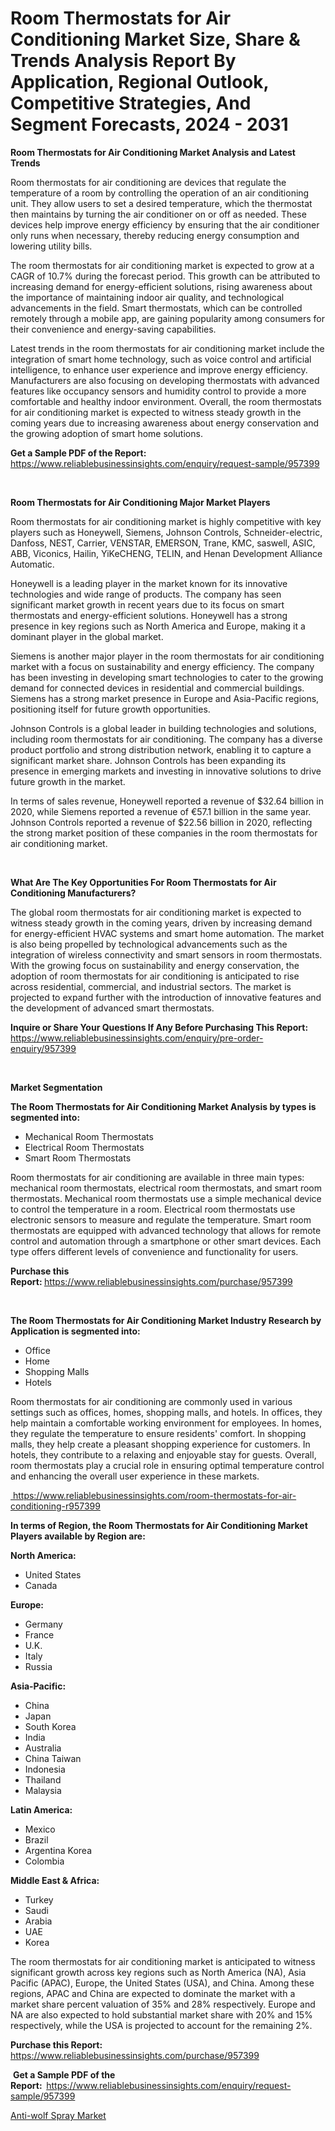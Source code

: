 <p><h1>Room Thermostats for Air Conditioning Market Size, Share & Trends Analysis Report By Application, Regional Outlook, Competitive Strategies, And Segment Forecasts, 2024 - 2031</h1></p><p><strong>Room Thermostats for Air Conditioning Market Analysis and Latest Trends</strong></p>
<p><p>Room thermostats for air conditioning are devices that regulate the temperature of a room by controlling the operation of an air conditioning unit. They allow users to set a desired temperature, which the thermostat then maintains by turning the air conditioner on or off as needed. These devices help improve energy efficiency by ensuring that the air conditioner only runs when necessary, thereby reducing energy consumption and lowering utility bills.</p><p>The room thermostats for air conditioning market is expected to grow at a CAGR of 10.7% during the forecast period. This growth can be attributed to increasing demand for energy-efficient solutions, rising awareness about the importance of maintaining indoor air quality, and technological advancements in the field. Smart thermostats, which can be controlled remotely through a mobile app, are gaining popularity among consumers for their convenience and energy-saving capabilities.</p><p>Latest trends in the room thermostats for air conditioning market include the integration of smart home technology, such as voice control and artificial intelligence, to enhance user experience and improve energy efficiency. Manufacturers are also focusing on developing thermostats with advanced features like occupancy sensors and humidity control to provide a more comfortable and healthy indoor environment. Overall, the room thermostats for air conditioning market is expected to witness steady growth in the coming years due to increasing awareness about energy conservation and the growing adoption of smart home solutions.</p></p>
<p><strong>Get a Sample PDF of the Report:&nbsp;</strong> <a href="https://www.reliablebusinessinsights.com/enquiry/request-sample/957399">https://www.reliablebusinessinsights.com/enquiry/request-sample/957399</a></p>
<p>&nbsp;</p>
<p><strong>Room Thermostats for Air Conditioning Major Market Players</strong></p>
<p><p>Room thermostats for air conditioning market is highly competitive with key players such as Honeywell, Siemens, Johnson Controls, Schneider-electric, Danfoss, NEST, Carrier, VENSTAR, EMERSON, Trane, KMC, saswell, ASIC, ABB, Viconics, Hailin, YiKeCHENG, TELIN, and Henan Development Alliance Automatic. </p><p>Honeywell is a leading player in the market known for its innovative technologies and wide range of products. The company has seen significant market growth in recent years due to its focus on smart thermostats and energy-efficient solutions. Honeywell has a strong presence in key regions such as North America and Europe, making it a dominant player in the global market.</p><p>Siemens is another major player in the room thermostats for air conditioning market with a focus on sustainability and energy efficiency. The company has been investing in developing smart technologies to cater to the growing demand for connected devices in residential and commercial buildings. Siemens has a strong market presence in Europe and Asia-Pacific regions, positioning itself for future growth opportunities.</p><p>Johnson Controls is a global leader in building technologies and solutions, including room thermostats for air conditioning. The company has a diverse product portfolio and strong distribution network, enabling it to capture a significant market share. Johnson Controls has been expanding its presence in emerging markets and investing in innovative solutions to drive future growth in the market.</p><p>In terms of sales revenue, Honeywell reported a revenue of $32.64 billion in 2020, while Siemens reported a revenue of €57.1 billion in the same year. Johnson Controls reported a revenue of $22.56 billion in 2020, reflecting the strong market position of these companies in the room thermostats for air conditioning market.</p></p>
<p>&nbsp;</p>
<p><strong>What Are The Key Opportunities For Room Thermostats for Air Conditioning Manufacturers?</strong></p>
<p><p>The global room thermostats for air conditioning market is expected to witness steady growth in the coming years, driven by increasing demand for energy-efficient HVAC systems and smart home automation. The market is also being propelled by technological advancements such as the integration of wireless connectivity and smart sensors in room thermostats. With the growing focus on sustainability and energy conservation, the adoption of room thermostats for air conditioning is anticipated to rise across residential, commercial, and industrial sectors. The market is projected to expand further with the introduction of innovative features and the development of advanced smart thermostats.</p></p>
<p><strong>Inquire or Share Your Questions If Any Before Purchasing This Report:</strong> <a href="https://www.reliablebusinessinsights.com/enquiry/pre-order-enquiry/957399">https://www.reliablebusinessinsights.com/enquiry/pre-order-enquiry/957399</a></p>
<p>&nbsp;</p>
<p><strong>Market Segmentation</strong></p>
<p><strong>The Room Thermostats for Air Conditioning Market Analysis by types is segmented into:</strong></p>
<p><ul><li>Mechanical Room Thermostats</li><li>Electrical Room Thermostats</li><li>Smart Room Thermostats</li></ul></p>
<p><p>Room thermostats for air conditioning are available in three main types: mechanical room thermostats, electrical room thermostats, and smart room thermostats. Mechanical room thermostats use a simple mechanical device to control the temperature in a room. Electrical room thermostats use electronic sensors to measure and regulate the temperature. Smart room thermostats are equipped with advanced technology that allows for remote control and automation through a smartphone or other smart devices. Each type offers different levels of convenience and functionality for users.</p></p>
<p><strong>Purchase this Report:&nbsp;</strong><a href="https://www.reliablebusinessinsights.com/purchase/957399">https://www.reliablebusinessinsights.com/purchase/957399</a></p>
<p>&nbsp;</p>
<p><strong>The Room Thermostats for Air Conditioning Market Industry Research by Application is segmented into:</strong></p>
<p><ul><li>Office</li><li>Home</li><li>Shopping Malls</li><li>Hotels</li></ul></p>
<p><p>Room thermostats for air conditioning are commonly used in various settings such as offices, homes, shopping malls, and hotels. In offices, they help maintain a comfortable working environment for employees. In homes, they regulate the temperature to ensure residents' comfort. In shopping malls, they help create a pleasant shopping experience for customers. In hotels, they contribute to a relaxing and enjoyable stay for guests. Overall, room thermostats play a crucial role in ensuring optimal temperature control and enhancing the overall user experience in these markets.</p></p>
<p><a href="https://www.reliablebusinessinsights.com/room-thermostats-for-air-conditioning-r957399">&nbsp;https://www.reliablebusinessinsights.com/room-thermostats-for-air-conditioning-r957399</a></p>
<p><strong>In terms of Region, the Room Thermostats for Air Conditioning Market Players available by Region are:</strong></p>
<p>
    <p> <strong> North America: </strong>
        <ul>
            <li>United States</li>
            <li>Canada</li>
        </ul>
        </p> 
    <p> <strong> Europe: </strong>
        <ul>
            <li>Germany</li>
            <li>France</li>
            <li>U.K.</li>
            <li>Italy</li>
            <li>Russia</li>
        </ul>
        </p> 
    <p> <strong> Asia-Pacific: </strong>
        <ul>
            <li>China</li>
            <li>Japan</li>
            <li>South Korea</li>
            <li>India</li>
            <li>Australia</li>
            <li>China Taiwan</li>
            <li>Indonesia</li>
            <li>Thailand</li>
            <li>Malaysia</li>
        </ul>
        </p> 
    <p> <strong> Latin America: </strong>
        <ul>
            <li>Mexico</li>
            <li>Brazil</li>
            <li>Argentina Korea</li>
            <li>Colombia</li>
        </ul>
        </p> 
    <p> <strong> Middle East & Africa: </strong>
        <ul>
            <li>Turkey</li>
            <li>Saudi</li>
            <li>Arabia</li>
            <li>UAE</li>
            <li>Korea</li>
        </ul>
    </p>
    </p>
<p><p>The room thermostats for air conditioning market is anticipated to witness significant growth across key regions such as North America (NA), Asia Pacific (APAC), Europe, the United States (USA), and China. Among these regions, APAC and China are expected to dominate the market with a market share percent valuation of 35% and 28% respectively. Europe and NA are also expected to hold substantial market share with 20% and 15% respectively, while the USA is projected to account for the remaining 2%.</p></p>
<p><strong>Purchase this Report: </strong><a href="https://www.reliablebusinessinsights.com/purchase/957399">https://www.reliablebusinessinsights.com/purchase/957399</a></p>
<p>&nbsp;<strong>Get a Sample PDF of the Report:&nbsp;&nbsp;</strong><a href="https://www.reliablebusinessinsights.com/enquiry/request-sample/957399">https://www.reliablebusinessinsights.com/enquiry/request-sample/957399</a></p>
<p><strong></strong></p>
<p><p><a href="https://issuu.com/reportprime-2/docs/anti-wolf-spray-market-size-2030.pptx">Anti-wolf Spray Market</a></p></p>